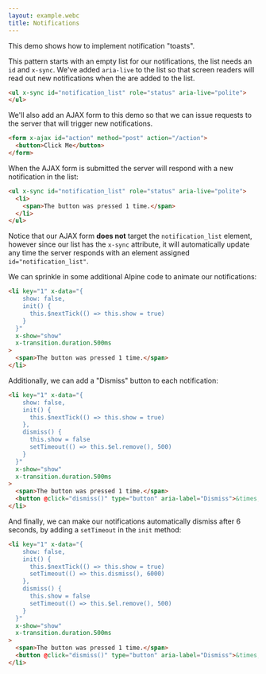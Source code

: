 ```yaml
---
layout: example.webc
title: Notifications
---
```


This demo shows how to implement notification "toasts".

This pattern starts with an empty list for our notifications, the list needs an `id` and `x-sync`. We've added `aria-live` to the list so that screen readers will read out new notifications when the are added to the list.

```html
<ul x-sync id="notification_list" role="status" aria-live="polite">
</ul>
```

We'll also add an AJAX form to this demo so that we can issue requests to the server that will trigger new notifications.

```html
<form x-ajax id="action" method="post" action="/action">
  <button>Click Me</button>
</form>
```

When the AJAX form is submitted the server will respond with a new notification in the list:

```html
<ul x-sync id="notification_list" role="status" aria-live="polite">
  <li>
    <span>The button was pressed 1 time.</span>
  </li>
</ul>
```

Notice that our AJAX form **does not** target the `notification_list` element, however since our list has the `x-sync` attribute, it will automatically update any time the server responds with an element assigned `id="notification_list"`.

We can sprinkle in some additional Alpine code to animate our notifications:

```html
<li key="1" x-data="{
    show: false,
    init() {
      this.$nextTick(() => this.show = true)
    }
  }"
  x-show="show"
  x-transition.duration.500ms
>
  <span>The button was pressed 1 time.</span>
</li>
```

Additionally, we can add a "Dismiss" button to each notification:

```html
<li key="1" x-data="{
    show: false,
    init() {
      this.$nextTick(() => this.show = true)
    },
    dismiss() {
      this.show = false
      setTimeout(() => this.$el.remove(), 500)
    }
  }"
  x-show="show"
  x-transition.duration.500ms
>
  <span>The button was pressed 1 time.</span>
  <button @click="dismiss()" type="button" aria-label="Dismiss">&times;</button>
</li>
```

And finally, we can make our notifications automatically dismiss after 6 seconds, by adding a `setTimeout` in the `init` method:

```html
<li key="1" x-data="{
    show: false,
    init() {
      this.$nextTick(() => this.show = true)
      setTimeout(() => this.dismiss(), 6000)
    },
    dismiss() {
      this.show = false
      setTimeout(() => this.$el.remove(), 500)
    }
  }"
  x-show="show"
  x-transition.duration.500ms
>
  <span>The button was pressed 1 time.</span>
  <button @click="dismiss()" type="button" aria-label="Dismiss">&times;</button>
</li>
```

<style>
  #notification_list {
    position: absolute;
    display: flex;
    flex-direction: column;
    gap: .5rem;
    padding-left: 0;
    margin: 0;
  }
  #notification_list > li {
    display: flex;
    align-items: center;
    font-size: .875rem;
    background: var(--nc-bg-1);
    padding: 1rem;
    box-shadow: 0 10px 15px -3px var(--shadow), 0 4px 6px -4px var(--shadow);
    border-radius: .5rem;
    border: 1px solid var(--nc-bg-3);
  }
  #notification_list > li :first-child {
    flex: 1;
    margin-right: 2rem;
  }
</style>

<script>
  var count = 0;

  window.route('GET', '/action', () => view())
  window.route('POST', '/action', () => {
    count++
    return view()
  })

  example('/action')

  function view() {
    return `<form x-ajax id="action" method="post" action="/action">
  <button>Click Me</button>
</form>
<ul x-sync id="notification_list" role="status" aria-live="polite">
  ${count > 0 ? notification() : ''}
</ul>`
  }

  function notification() {
    return `<li key="${count}" x-data="{
      show: false,
      init() {
        this.$nextTick(() => this.show = true)
        setTimeout(() => this.dismiss(), 6000)
      },
      dismiss() {
        this.show = false
        setTimeout(() => this.$el.remove(), 500)
      }
    }"
    x-show="show"
    x-transition.duration.500ms
  >
    <span>The button was pressed ${count} ${count > 1 ? 'times' : 'time'}.</span>
    <button @click="dismiss()" type="button" aria-label="Dismiss">&times;</button>
  </li>`
  }

</script>
